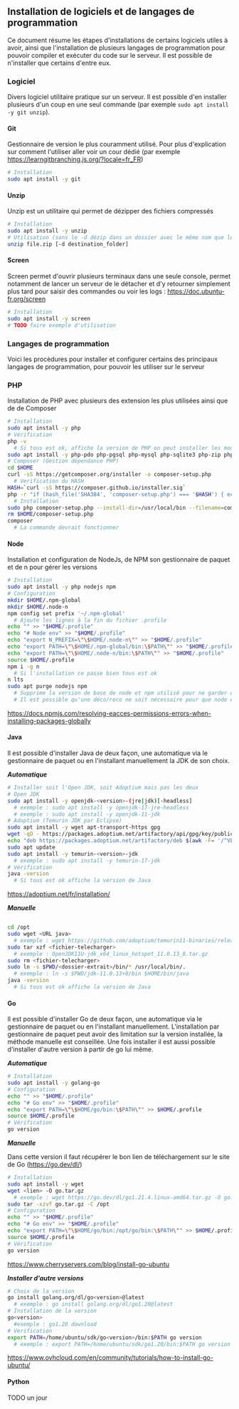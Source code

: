 ## Installation de logiciels et de langages de programmation

Ce document résume les étapes d'installations de certains logiciels utiles à avoir, ainsi que l'installation de plusieurs langages de programmation pour pouvoir compiler et exécuter du code sur le serveur. Il est possible de n'installer que certains d'entre eux.

### Logiciel

Divers logiciel utilitaire pratique sur un serveur. Il est possible d'en installer plusieurs d'un coup en une seul commande (par exemple `sudo apt install -y git unzip`).

#### Git

Gestionnaire de version le plus couramment utilisé. Pour plus d'explication sur comment l'utiliser aller voir un cour dédié (par exemple https://learngitbranching.js.org/?locale=fr_FR)

```bash
# Installation
sudo apt install -y git
```

#### Unzip

Unzip est un utilitaire qui permet de dézipper des fichiers compressés

```bash
# Installation
sudo apt install -y unzip
# Utilisation (sans le -d dézip dans un dossier avec le même nom que le zip)
unzip file.zip [-d destination_folder]
```

#### Screen

Screen permet d'ouvrir plusieurs terminaux dans une seule console, permet notamment de lancer un serveur de le détacher et d'y retourner simplement plus tard pour saisir des commandes ou voir les logs : https://doc.ubuntu-fr.org/screen

```bash
# Installation
sudo apt install -y screen
# TODO faire exemple d'utilisation
```

### Langages de programmation

Voici les procèdures pour installer et configurer certains des principaux langages de programmation, pour pouvoir les utiliser sur le serveur

### PHP

Installation de PHP avec plusieurs des extension les plus utilisées ainsi que de de Composer

```bash
# Installation
sudo apt install -y php
# Vérification
php -v
  # Si tous est ok, affiche la version de PHP on peut installer les modules complémentaires
sudo apt install -y php-pdo php-pgsql php-mysql php-sqlite3 php-zip php-gd php-mbstring php-curl php-xml php-pear php-bcmath
# Composer (Gestion dépendance PHP)
cd $HOME
curl -sS https://getcomposer.org/installer -o composer-setup.php
  # Verification du HASH
HASH=`curl -sS https://composer.github.io/installer.sig`
php -r "if (hash_file('SHA384', 'composer-setup.php') === '$HASH') { echo 'Installer verified'; } else { echo 'Installer corrupt'; unlink('composer-setup.php'); } echo PHP_EOL;"
  # Installation
sudo php composer-setup.php --install-dir=/usr/local/bin --filename=composer
rm $HOME/composer-setup.php
composer
  # La commande devrait fonctionner
```

#### Node

Installation et configuration de NodeJs, de NPM son gestionnaire de paquet et de n pour gérer les versions

```bash
# Installation
sudo apt install -y php nodejs npm
# Configuration
mkdir $HOME/.npm-global
mkdir $HOME/.node-n
npm config set prefix '~/.npm-global'
  # Ajoute les lignes à la fin du fichier .profile
echo "" >> "$HOME/.profile"
echo "# Node env" >> "$HOME/.profile"
echo "export N_PREFIX=\"\$HOME/.node-n\"" >> "$HOME/.profile"
echo "export PATH=\"\$HOME/.npm-global/bin:\$PATH\"" >> "$HOME/.profile"
echo "export PATH=\"\$HOME/.node-n/bin:\$PATH\"" >> "$HOME/.profile"
source $HOME/.profile
npm i -g n
  # Si l'installation ce passe bien tous est ok
n lts
sudo apt purge nodejs npm
  # Supprime la version de base de node et npm utilisé pour ne garder que celle de n
  # Il est possible qu'une déco/reco ne soit nécessaire pour que node et npm fonctionne après la désintallation
```

https://docs.npmjs.com/resolving-eacces-permissions-errors-when-installing-packages-globally

#### Java

Il est possible d'installer Java de deux façon, une automatique via le gestionnaire de paquet ou en l'installant manuellement la JDK de son choix.

***Automatique***

```bash
# Installer soit l'Open JDK, soit Adoptium mais pas les deux
# Open JDK
sudo apt install -y openjdk-<version>-(jre|jdk)[-headless]
  # exemple : sudo apt install -y openjdk-17-jre-headless
  # exemple : sudo apt install -y openjdk-11-jdk
# Adoptium (Temurin JDK par Eclipse)
sudo apt install -y wget apt-transport-https gpg
wget -qO - https://packages.adoptium.net/artifactory/api/gpg/key/public | gpg --dearmor | sudo tee /etc/apt/trusted.gpg.d/adoptium.gpg > /dev/null
echo "deb https://packages.adoptium.net/artifactory/deb $(awk -F= '/^VERSION_CODENAME/{print$2}' /etc/os-release) main" | sudo tee /etc/apt/sources.list.d/adoptium.list
sudo apt update
sudo apt install -y temurin-<version>-jdk
  # exemple : sudo apt install -y temurin-17-jdk
# Vérification
java -version
  # Si tous est ok affiche la version de Java
```

https://adoptium.net/fr/installation/

***Manuelle***

```bash

cd /opt
sudo wget <URL java> 
  # exemple : wget https://github.com/adoptium/temurin11-binaries/releases/download/jdk-11.0.13%2B8/OpenJDK11U-jdk_x64_linux_hotspot_11.0.13_8.tar.gz
sudo tar xzf <fichier-telecharger>
  # exemple : OpenJDK11U-jdk_x64_linux_hotspot_11.0.13_8.tar.gz
sudo rm <fichier-telecharger>
sudo ln -s $PWD/<dossier-extrait>/bin/* /usr/local/bin/.
  # exemple : ln -s $PWD/jdk-11.0.13+8/bin $HOME/bin/java
java -version
  # Si tous est ok affiche la version de Java

```

#### Go

Il est possible d'installer Go de deux façon, une automatique via le gestionnaire de paquet ou en l'installant manuellement. L'installation par gestionnaire de paquet peut avoir des limitation sur la version installée, la méthode manuelle est conseillée. Une fois installer il est aussi possible d'installer d'autre version à partir de go lui même.

***Automatique***

```bash
# Installation
sudo apt install -y golang-go
# Configuration
echo "" >> "$HOME/.profile"
echo "# Go env" >> "$HOME/.profile"
echo "export PATH=\"\$HOME/go/bin:\$PATH\"" >> $HOME/.profile
source $HOME/.profile
# Vérification
go version
```

***Manuelle***

Dans cette version il faut récupérer le bon lien de téléchargement sur le site de Go (https://go.dev/dl/) 

```bash
# Installation
sudo apt install -y wget
wget <lien> -O go.tar.gz
  # exemple : wget https://go.dev/dl/go1.21.4.linux-amd64.tar.gz -O go.tar.gz
sudo tar -xzvf go.tar.gz -C /opt
# Configuration
echo "" >> "$HOME/.profile"
echo "# Go env" >> "$HOME/.profile"
echo "export PATH=\"\$HOME/go/bin:/opt/go/bin:\$PATH\"" >> $HOME/.profile
source $HOME/.profile
# Vérification
go version
```

https://www.cherryservers.com/blog/install-go-ubuntu

***Installer d'autre versions***

```bash
# Choix de la version
go install golang.org/dl/go<version>@latest 
  # exemple : go install golang.org/dl/go1.20@latest
# Installation de la version
go<version>
  #exemple : go1.20 download
# Verification
export PATH=/home/ubuntu/sdk/go<version>/bin:$PATH go version 
  # exemple : export PATH=/home/ubuntu/sdk/go1.20/bin:$PATH go version 
```

https://www.ovhcloud.com/en/community/tutorials/how-to-install-go-ubuntu/

#### Python

TODO un jour